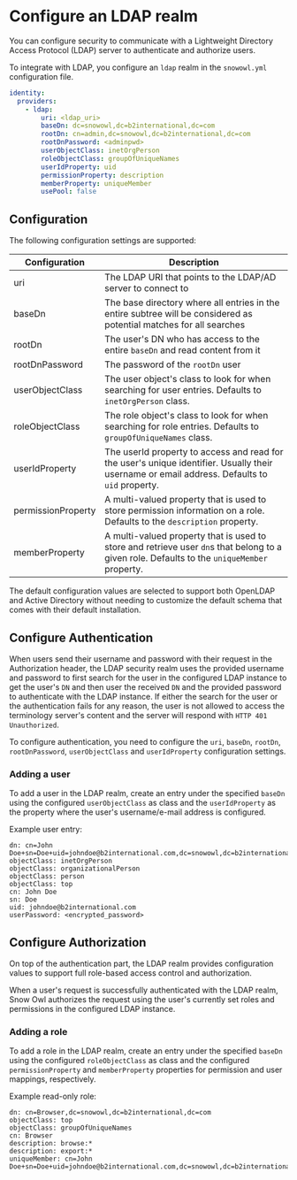 # Configure an LDAP realm

You can configure security to communicate with a Lightweight Directory Access Protocol (LDAP) server to authenticate and authorize users. 

To integrate with LDAP, you configure an `ldap` realm in the `snowowl.yml` configuration file.

```yml
identity:
  providers:
    - ldap:
        uri: <ldap_uri>
        baseDn: dc=snowowl,dc=b2international,dc=com
        rootDn: cn=admin,dc=snowowl,dc=b2international,dc=com
        rootDnPassword: <adminpwd>
        userObjectClass: inetOrgPerson
        roleObjectClass: groupOfUniqueNames
        userIdProperty: uid
        permissionProperty: description
        memberProperty: uniqueMember
        usePool: false
```

## Configuration

The following configuration settings are supported:

| Configuration |      Description      |
|---------------|-----------------------|
| uri |  The LDAP URI that points to the LDAP/AD server to connect to |
| baseDn | The base directory where all entries in the entire subtree will be considered as potential matches for all searches |
| rootDn | The user's DN who has access to the entire `baseDn` and read content from it |
| rootDnPassword | The password of the `rootDn` user |
| userObjectClass | The user object's class to look for when searching for user entries. Defaults to `inetOrgPerson` class. |
| roleObjectClass | The role object's class to look for when searching for role entries. Defaults to `groupOfUniqueNames` class. |
| userIdProperty | The userId property to access and read for the user's unique identifier. Usually their username or email address. Defaults to `uid` property. |
| permissionProperty | A multi-valued property that is used to store permission information on a role. Defaults to the `description` property.  |
| memberProperty | A multi-valued property that is used to store and retrieve user `dn`s that belong to a given role. Defaults to the `uniqueMember` property. |

The default configuration values are selected to support both OpenLDAP and Active Directory without needing to customize the default schema that comes with their default installation.

## Configure Authentication

When users send their username and password with their request in the Authorization header, the LDAP security realm uses the provided username and password to first search for the user in the configured LDAP instance to get the user's `DN` and then user the received `DN` and the provided password to authenticate with the LDAP instance. 
If either the search for the user or the authentication fails for any reason, the user is not allowed to access the terminology server's content and the server will respond with `HTTP 401 Unauthorized`.

To configure authentication, you need to configure the `uri`, `baseDn`, `rootDn`, `rootDnPassword`, `userObjectClass` and `userIdProperty` configuration settings.

### Adding a user

To add a user in the LDAP realm, create an entry under the specified `baseDn` using the configured `userObjectClass` as class and the `userIdProperty` as the property where the user's username/e-mail address is configured.

Example user entry:

```
dn: cn=John Doe+sn=Doe+uid=johndoe@b2international.com,dc=snowowl,dc=b2international,dc=com
objectClass: inetOrgPerson
objectClass: organizationalPerson
objectClass: person
objectClass: top
cn: John Doe
sn: Doe
uid: johndoe@b2international.com
userPassword: <encrypted_password> 
```

## Configure Authorization

On top of the authentication part, the LDAP realm provides configuration values to support full role-based access control and authorization.

When a user's request is successfully authenticated with the LDAP realm, Snow Owl authorizes the request using the user's currently set roles and permissions in the configured LDAP instance.

### Adding a role

To add a role in the LDAP realm, create an entry under the specified `baseDn` using the configured `roleObjectClass` as class and the configured `permissionProperty` and `memberProperty` properties for permission and user mappings, respectively.

Example read-only role:

```
dn: cn=Browser,dc=snowowl,dc=b2international,dc=com
objectClass: top
objectClass: groupOfUniqueNames
cn: Browser
description: browse:*
description: export:*
uniqueMember: cn=John Doe+sn=Doe+uid=johndoe@b2international.com,dc=snowowl,dc=b2international,dc=com 
```

  

